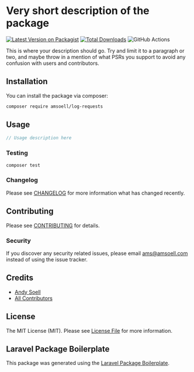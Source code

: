 # Very short description of the package

[![Latest Version on Packagist](https://img.shields.io/packagist/v/amsoell/log-requests.svg?style=flat-square)](https://packagist.org/packages/amsoell/log-requests)
[![Total Downloads](https://img.shields.io/packagist/dt/amsoell/log-requests.svg?style=flat-square)](https://packagist.org/packages/amsoell/log-requests)
![GitHub Actions](https://github.com/amsoell/log-requests/actions/workflows/main.yml/badge.svg)

This is where your description should go. Try and limit it to a paragraph or two, and maybe throw in a mention of what PSRs you support to avoid any confusion with users and contributors.

## Installation

You can install the package via composer:

```bash
composer require amsoell/log-requests
```

## Usage

```php
// Usage description here
```

### Testing

```bash
composer test
```

### Changelog

Please see [CHANGELOG](CHANGELOG.md) for more information what has changed recently.

## Contributing

Please see [CONTRIBUTING](CONTRIBUTING.md) for details.

### Security

If you discover any security related issues, please email ams@amsoell.com instead of using the issue tracker.

## Credits

-   [Andy Soell](https://github.com/amsoell)
-   [All Contributors](../../contributors)

## License

The MIT License (MIT). Please see [License File](LICENSE.md) for more information.

## Laravel Package Boilerplate

This package was generated using the [Laravel Package Boilerplate](https://laravelpackageboilerplate.com).
